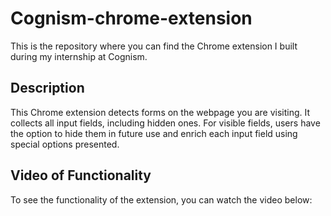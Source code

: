 # Cognism-chrome-extension

This is the repository where you can find the Chrome extension I built during my internship at Cognism.

## Description

This Chrome extension detects forms on the webpage you are visiting. It collects all input fields, including hidden ones. For visible fields, users have the option to hide them in future use and enrich each input field using special options presented.

## Video of Functionality

To see the functionality of the extension, you can watch the video below:


